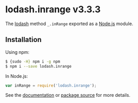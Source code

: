 # lodash.inrange v3.3.3

The [lodash](https://lodash.com/) method `_.inRange` exported as a [Node.js](https://nodejs.org/) module.

## Installation

Using npm:
```bash
$ {sudo -H} npm i -g npm
$ npm i --save lodash.inrange
```

In Node.js:
```js
var inRange = require('lodash.inrange');
```

See the [documentation](https://lodash.com/docs#inRange) or [package source](https://github.com/lodash/lodash/blob/3.3.3-npm-packages/lodash.inrange) for more details.
